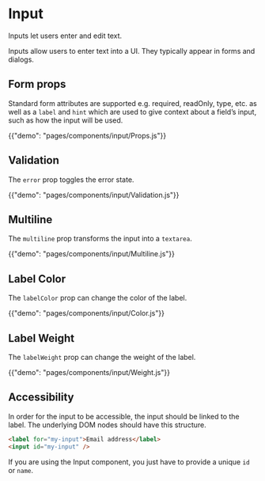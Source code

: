 # Input

<p class="description">Inputs let users enter and edit text.</p>

Inputs allow users to enter text into a UI. They typically appear in forms and dialogs.

## Form props

Standard form attributes are supported e.g. required, readOnly, type, etc. as well as a `label` and `hint`
which are used to give context about a field’s input, such as how the input will be used.

{{"demo": "pages/components/input/Props.js"}}

## Validation

The `error` prop toggles the error state.

{{"demo": "pages/components/input/Validation.js"}}

## Multiline

The `multiline` prop transforms the input into a `textarea`.

{{"demo": "pages/components/input/Multiline.js"}}

## Label Color

The `labelColor` prop can change the color of the label.

{{"demo": "pages/components/input/Color.js"}}


## Label Weight

The `labelWeight` prop can change the weight of the label.

{{"demo": "pages/components/input/Weight.js"}}

## Accessibility

In order for the input to be accessible, the input should be linked to the label. The underlying DOM nodes should have this structure.

```html
<label for="my-input">Email address</label>
<input id="my-input" />
```

If you are using the Input component, you just have to provide a unique `id` or `name`.
